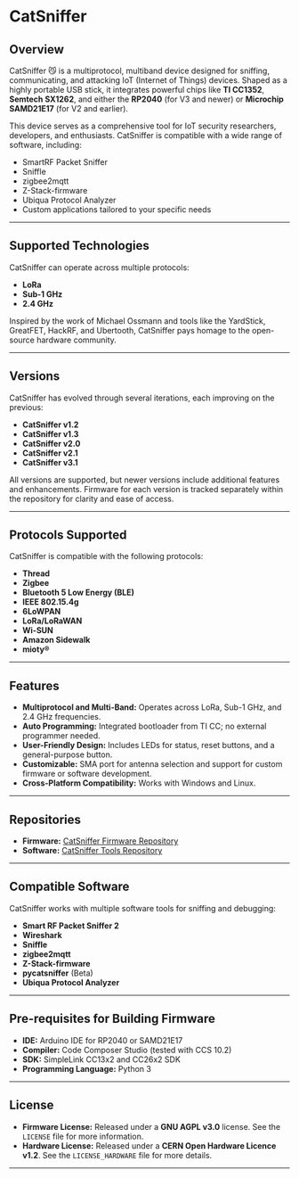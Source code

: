 # **CatSniffer**

## Overview

CatSniffer 😼 is a multiprotocol, multiband device designed for sniffing, communicating, and attacking IoT (Internet of Things) devices. Shaped as a highly portable USB stick, it integrates powerful chips like **TI CC1352**, **Semtech SX1262**, and either the **RP2040** (for V3 and newer) or **Microchip SAMD21E17** (for V2 and earlier).

This device serves as a comprehensive tool for IoT security researchers, developers, and enthusiasts. CatSniffer is compatible with a wide range of software, including:

- SmartRF Packet Sniffer
- Sniffle
- zigbee2mqtt
- Z-Stack-firmware
- Ubiqua Protocol Analyzer
- Custom applications tailored to your specific needs

---

## Supported Technologies

CatSniffer can operate across multiple protocols:
- **LoRa**
- **Sub-1 GHz**
- **2.4 GHz**

Inspired by the work of Michael Ossmann and tools like the YardStick, GreatFET, HackRF, and Ubertooth, CatSniffer pays homage to the open-source hardware community.

---

## Versions

CatSniffer has evolved through several iterations, each improving on the previous:
- **CatSniffer v1.2**
- **CatSniffer v1.3**
- **CatSniffer v2.0**
- **CatSniffer v2.1**
- **CatSniffer v3.1**

All versions are supported, but newer versions include additional features and enhancements. Firmware for each version is tracked separately within the repository for clarity and ease of access.

---

## Protocols Supported

CatSniffer is compatible with the following protocols:
- **Thread**
- **Zigbee**
- **Bluetooth 5 Low Energy (BLE)**
- **IEEE 802.15.4g**
- **6LoWPAN**
- **LoRa/LoRaWAN**
- **Wi-SUN**
- **Amazon Sidewalk**
- **mioty®**

---

## Features

- **Multiprotocol and Multi-Band:** Operates across LoRa, Sub-1 GHz, and 2.4 GHz frequencies.
- **Auto Programming:** Integrated bootloader from TI CC; no external programmer needed.
- **User-Friendly Design:** Includes LEDs for status, reset buttons, and a general-purpose button.
- **Customizable:** SMA port for antenna selection and support for custom firmware or software development.
- **Cross-Platform Compatibility:** Works with Windows and Linux.

---

## Repositories

- **Firmware:** [CatSniffer Firmware Repository](https://github.com/ElectronicCats/CatSniffer-Firmware)
- **Software:** [CatSniffer Tools Repository](https://github.com/ElectronicCats/CatSniffer-Tools)

---

## Compatible Software

CatSniffer works with multiple software tools for sniffing and debugging:
- **Smart RF Packet Sniffer 2**
- **Wireshark**
- **Sniffle**
- **zigbee2mqtt**
- **Z-Stack-firmware**
- **pycatsniffer** (Beta)
- **Ubiqua Protocol Analyzer**

---

## Pre-requisites for Building Firmware

- **IDE:** Arduino IDE for RP2040 or SAMD21E17
- **Compiler:** Code Composer Studio (tested with CCS 10.2)
- **SDK:** SimpleLink CC13x2 and CC26x2 SDK
- **Programming Language:** Python 3

---


## License


- **Firmware License:** Released under a **GNU AGPL v3.0** license. See the `LICENSE` file for more information.
- **Hardware License:** Released under a **CERN Open Hardware Licence v1.2**. See the `LICENSE_HARDWARE` file for more details.


---

